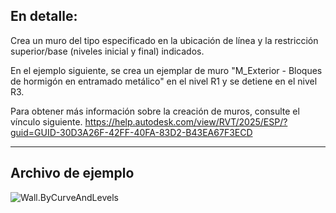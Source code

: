 ## En detalle:
Crea un muro del tipo especificado en la ubicación de línea y la restricción superior/base (niveles inicial y final) indicados.

En el ejemplo siguiente, se crea un ejemplar de muro "M_Exterior - Bloques de hormigón en entramado metálico" en el nivel R1 y se detiene en el nivel R3.

Para obtener más información sobre la creación de muros, consulte el vínculo siguiente.
https://help.autodesk.com/view/RVT/2025/ESP/?guid=GUID-30D3A26F-42FF-40FA-83D2-B43EA67F3ECD
___
## Archivo de ejemplo

![Wall.ByCurveAndLevels](./Revit.Elements.Wall.ByCurveAndLevels_img.jpg)

